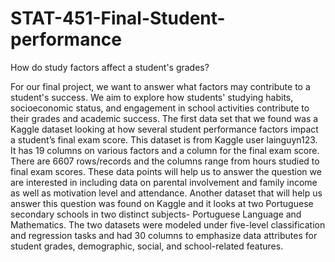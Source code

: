 # STAT-451-Final-Student-performance
How do study factors affect a student's grades?

For our final project, we want to answer what factors may contribute to a student's success. We aim to explore how students' studying habits, socioeconomic status, and engagement in school activities contribute to their grades and academic success. The first data set that we found was a Kaggle dataset looking at how several student performance factors impact a student’s final exam score. This dataset is from Kaggle user lainguyn123. It has 19 columns on various factors and a column for the final exam score. There are 6607 rows/records and the columns range from hours studied to final exam scores. These data points will help us to answer the question we are interested in including data on parental involvement and family income as well as motivation level and attendance. Another dataset that will help us answer this question was found on Kaggle and it looks at two Portuguese secondary schools in two distinct subjects- Portuguese Language and Mathematics. The two datasets were modeled under five-level classification and regression tasks and had 30 columns to emphasize data attributes for student grades, demographic, social, and school-related features. 
